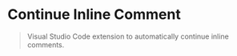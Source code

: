 # Continue Inline Comment

> Visual Studio Code extension to automatically continue inline comments.
